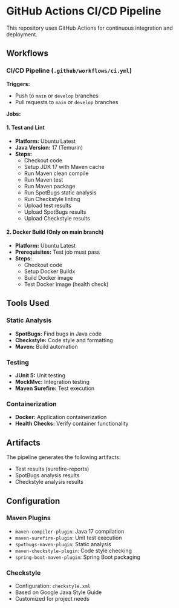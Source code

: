 # GitHub Actions CI/CD Pipeline

This repository uses GitHub Actions for continuous integration and deployment.

## Workflows

### CI/CD Pipeline (`.github/workflows/ci.yml`)

**Triggers:**
- Push to `main` or `develop` branches
- Pull requests to `main` or `develop` branches

**Jobs:**

#### 1. Test and Lint
- **Platform:** Ubuntu Latest
- **Java Version:** 17 (Temurin)
- **Steps:**
  - Checkout code
  - Setup JDK 17 with Maven cache
  - Run Maven clean compile
  - Run Maven test
  - Run Maven package
  - Run SpotBugs static analysis
  - Run Checkstyle linting
  - Upload test results
  - Upload SpotBugs results
  - Upload Checkstyle results

#### 2. Docker Build (Only on main branch)
- **Platform:** Ubuntu Latest
- **Prerequisites:** Test job must pass
- **Steps:**
  - Checkout code
  - Setup Docker Buildx
  - Build Docker image
  - Test Docker image (health check)

## Tools Used

### Static Analysis
- **SpotBugs:** Find bugs in Java code
- **Checkstyle:** Code style and formatting
- **Maven:** Build automation

### Testing
- **JUnit 5:** Unit testing
- **MockMvc:** Integration testing
- **Maven Surefire:** Test execution

### Containerization
- **Docker:** Application containerization
- **Health Checks:** Verify container functionality

## Artifacts

The pipeline generates the following artifacts:
- Test results (surefire-reports)
- SpotBugs analysis results
- Checkstyle analysis results

## Configuration

### Maven Plugins
- `maven-compiler-plugin`: Java 17 compilation
- `maven-surefire-plugin`: Unit test execution
- `spotbugs-maven-plugin`: Static analysis
- `maven-checkstyle-plugin`: Code style checking
- `spring-boot-maven-plugin`: Spring Boot packaging

### Checkstyle
- Configuration: `checkstyle.xml`
- Based on Google Java Style Guide
- Customized for project needs